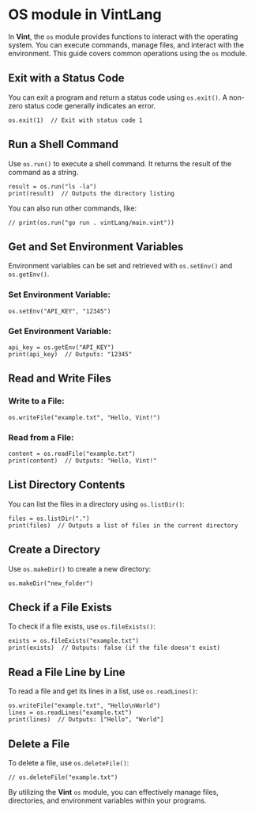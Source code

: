 # OS module in VintLang

In **Vint**, the `os` module provides functions to interact with the operating system. You can execute commands, manage files, and interact with the environment. This guide covers common operations using the `os` module.

## Exit with a Status Code

You can exit a program and return a status code using `os.exit()`. A non-zero status code generally indicates an error.

```vint
os.exit(1)  // Exit with status code 1
```

## Run a Shell Command

Use `os.run()` to execute a shell command. It returns the result of the command as a string.

```vint
result = os.run("ls -la")
print(result)  // Outputs the directory listing
```

You can also run other commands, like:

```vint
// print(os.run("go run . vintLang/main.vint"))
```

## Get and Set Environment Variables

Environment variables can be set and retrieved with `os.setEnv()` and `os.getEnv()`.

### Set Environment Variable:
```vint
os.setEnv("API_KEY", "12345")
```

### Get Environment Variable:
```vint
api_key = os.getEnv("API_KEY")
print(api_key)  // Outputs: "12345"
```

## Read and Write Files

### Write to a File:
```vint
os.writeFile("example.txt", "Hello, Vint!")
```

### Read from a File:
```vint
content = os.readFile("example.txt")
print(content)  // Outputs: "Hello, Vint!"
```

## List Directory Contents

You can list the files in a directory using `os.listDir()`:

```vint
files = os.listDir(".")
print(files)  // Outputs a list of files in the current directory
```

## Create a Directory

Use `os.makeDir()` to create a new directory:

```vint
os.makeDir("new_folder")
```

## Check if a File Exists

To check if a file exists, use `os.fileExists()`:

```vint
exists = os.fileExists("example.txt")
print(exists)  // Outputs: false (if the file doesn't exist)
```

## Read a File Line by Line

To read a file and get its lines in a list, use `os.readLines()`:

```vint
os.writeFile("example.txt", "Hello\nWorld")
lines = os.readLines("example.txt")
print(lines)  // Outputs: ["Hello", "World"]
```

## Delete a File

To delete a file, use `os.deleteFile()`:

```vint
// os.deleteFile("example.txt")
```

By utilizing the **Vint** `os` module, you can effectively manage files, directories, and environment variables within your programs.